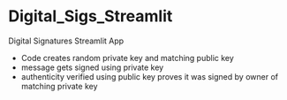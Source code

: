 # Digital_Sigs_Streamlit
Digital Signatures Streamlit App

- Code creates random private key and matching public key
- message gets signed using private key
- authenticity verified using public key proves it was signed by owner of matching private key
